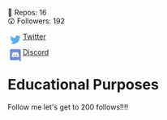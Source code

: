 <p align="left">
  📝  Repos: 16<br>
  😲  Followers: 192<br>
</p>

<a     align="left" href="https://twitter.com/fweak1337">
  <img align="left" src="https://github.com/Fweak/Fweak/blob/master/TwitterLogo.png?raw=true" height="30px" width="30px"/>
  <p   align="left">Twitter</p>
</a>

<a     align="left" href="https://discord.com/users/723814215562821714">
  <img align="left" src="https://github.com/Fweak/Fweak/blob/master/DiscordLogo.png?raw=true" height="30px" width="30px"/>
  <p   align="left">Discord</p>
</a>

<h1> Educational Purposes </h1>
<p> Follow me let's get to 200 follows!!!! <p>
